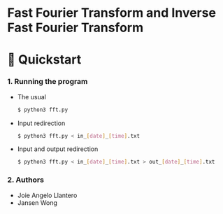 # Fast Fourier Transform and Inverse Fast Fourier Transform

# 🚀 Quickstart

### 1. Running the program

- The usual

    ```bash
    $ python3 fft.py
    ```

- Input redirection

    ```bash
    $ python3 fft.py < in_[date]_[time].txt 
    ```

- Input and output redirection

    ```bash
    $ python3 fft.py < in_[date]_[time].txt > out_[date]_[time].txt
    ```

### 2. Authors

- Joie Angelo Llantero
- Jansen Wong